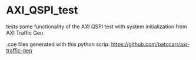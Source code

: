 # AXI_QSPI_test
tests some functionality of the AXI QSPI test with system initialization from AXI Traffic Gen

.coe files generated with this python scrip: https://github.com/patocarr/axi-traffic-gen
